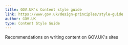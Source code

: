 ```yaml
---
title: GOV.UK's Content style guide
link: https://www.gov.uk/design-principles/style-guide
author: GOV.UK
type: Content Style Guide
---
```


Recommendations on writing content on GOV.UK's sites